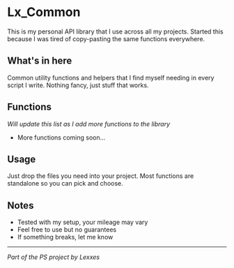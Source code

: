 # Lx_Common

This is my personal API library that I use across all my projects. Started this because I was tired of copy-pasting the same functions everywhere.

## What's in here

Common utility functions and helpers that I find myself needing in every script I write. Nothing fancy, just stuff that works.

## Functions

*Will update this list as I add more functions to the library*

- More functions coming soon...

## Usage

Just drop the files you need into your project. Most functions are standalone so you can pick and choose.

## Notes

- Tested with my setup, your mileage may vary
- Feel free to use but no guarantees 
- If something breaks, let me know

---
*Part of the PS project by Lexxes* 